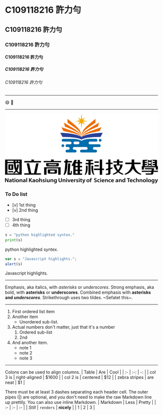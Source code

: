 # C109118216 許力勻
## C109118216 許力勻
### C109118216 許力勻
#### C109118216 許力勻
##### C109118216 許力勻
###### C109118216 許力勻

---
:smile: 🚴 

---

![NKUST](LOGO.png "NKUST")

### To Do list
- [v] 1st thing
- [v] 2nd thing
- [ ] 3rd thing
- [ ] 4th thing

```python
s = "python highlighted syntex."
print(s)
```
python highlighted syntex.

```js
var s = "Javascript highlights.";
alert(s)
```
Javascript highlights.

---

Emphasis, aka italics, with *asterisks* or *underscores*.
Strong emphasis, aka bold, with __asterisks__ or __underscores__.
Combined emphasis with **asterisks and *underscores***.
Strikethrough uses two tildes. ~Sefatet this~.

---

1. First ordered list item
2. Another item
    * Unordered sub-list.
3. Actual numbers don't matter, just that it's a number
    1. Ordered sub-list
    2. 2nd
4. And another item.
    * note 1
    * note 2
    * note 3

---
Colons can be used to align columns.
| Table | Are | Cool |
| :- | :-: | -: |
| col 3 is | right-aligned | $1600 |
| col 2 is | centered | $12 |
| zebra stripes | are neat | $1 |

There must be at least 3 dashes separating each header cell.
The outer pipes (|) are optional, and you don't need to make the raw Markdown line up prettily. You can also use inline Markdown.
| Markdown | Less | Pretty |
| :- | :- | :- |
| *Still* | `renders` | **nicely** |
| 1 | 2 | 3 |